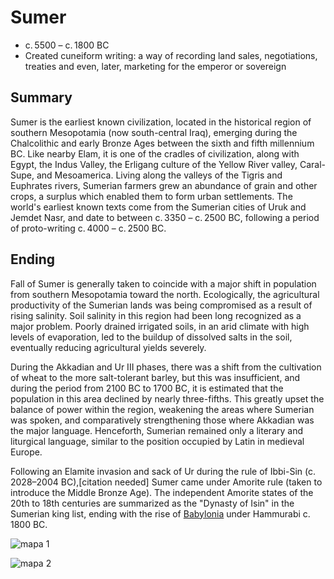 # Sumer

- c. 5500 – c. 1800 BC
- Created cuneiform writing: a way of recording land sales, negotiations, treaties and even, later, marketing for the emperor or sovereign

## Summary

Sumer is the earliest known civilization, located in the historical region of southern Mesopotamia (now south-central Iraq), emerging during the Chalcolithic and early Bronze Ages between the sixth and fifth millennium BC. Like nearby Elam, it is one of the cradles of civilization, along with Egypt, the Indus Valley, the Erligang culture of the Yellow River valley, Caral-Supe, and Mesoamerica. Living along the valleys of the Tigris and Euphrates rivers, Sumerian farmers grew an abundance of grain and other crops, a surplus which enabled them to form urban settlements. The world's earliest known texts come from the Sumerian cities of Uruk and Jemdet Nasr, and date to between c. 3350 – c. 2500 BC, following a period of proto-writing c. 4000 – c. 2500 BC.

## Ending

Fall of Sumer is generally taken to coincide with a major shift in population from southern Mesopotamia toward the north. Ecologically, the agricultural productivity of the Sumerian lands was being compromised as a result of rising salinity. Soil salinity in this region had been long recognized as a major problem. Poorly drained irrigated soils, in an arid climate with high levels of evaporation, led to the buildup of dissolved salts in the soil, eventually reducing agricultural yields severely.

During the Akkadian and Ur III phases, there was a shift from the cultivation of wheat to the more salt-tolerant barley, but this was insufficient, and during the period from 2100 BC to 1700 BC, it is estimated that the population in this area declined by nearly three-fifths. This greatly upset the balance of power within the region, weakening the areas where Sumerian was spoken, and comparatively strengthening those where Akkadian was the major language. Henceforth, Sumerian remained only a literary and liturgical language, similar to the position occupied by Latin in medieval Europe.

Following an Elamite invasion and sack of Ur during the rule of Ibbi-Sin (c. 2028–2004 BC),[citation needed] Sumer came under Amorite rule (taken to introduce the Middle Bronze Age). The independent Amorite states of the 20th to 18th centuries are summarized as the "Dynasty of Isin" in the Sumerian king list, ending with the rise of [Babylonia](babilonia) under Hammurabi c. 1800 BC.

![mapa 1](sumermap.jpg)

![mapa 2](sumermap2.jpg)